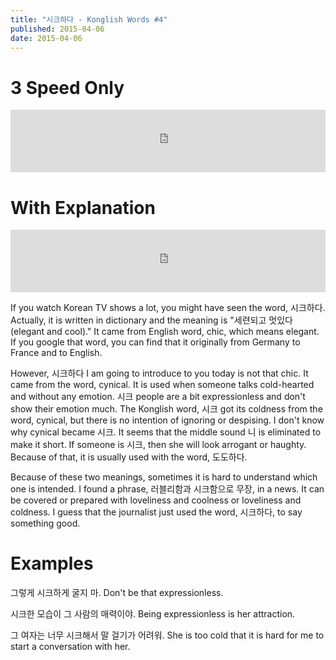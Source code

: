 ```yaml
---
title: "시크하다 - Konglish Words #4"
published: 2015-04-06
date: 2015-04-06
---
```


#  3 Speed Only

<iframe id="audio_iframe" src="https://www.podbean.com/media/player/2rzpd-5513ff/initByJs/1/auto/1?skin=10" width="100%" height="100" frameborder="0" scrolling="no"></iframe>

#  With Explanation

<iframe id="audio_iframe" src="https://www.podbean.com/media/player/rf3yv-551405/initByJs/1/auto/1?skin=10" width="100%" height="100" frameborder="0" scrolling="no"></iframe>

If you watch Korean TV shows a lot, you might have seen the word, 시크하다. Actually, it is written in dictionary and the meaning is "세련되고 멋있다(elegant and cool)." It came from English word, chic, which means elegant. If you google that word, you can find that it originally from Germany to France and to English.

However, 시크하다 I am going to introduce to you today is not that chic. It came from the word, cynical. It is used when someone talks cold-hearted and without any emotion. 시크 people are a bit expressionless and don't show their emotion much. The Konglish word, 시크 got its coldness from the word, cynical, but there is no intention of ignoring or despising. I don't know why cynical became 시크. It seems that the middle sound 니 is eliminated to make it short. If someone is 시크, then she will look arrogant or haughty. Because of that, it is usually used with the word, 도도하다.

Because of these two meanings, sometimes it is hard to understand which one is intended. I found a phrase, 러블리함과 시크함으로 무장, in a news. It can be covered or prepared with loveliness and coolness or loveliness and coldness. I guess that the journalist just used the word, 시크하다, to say something good.

#  Examples

그렇게 시크하게 굴지 마.
Don't be that expressionless.

시크한 모습이 그 사람의 매력이야.
Being expressionless is her attraction.

그 여자는 너무 시크해서 말 걸기가 어려워.
She is too cold that it is hard for me to start a conversation with her.